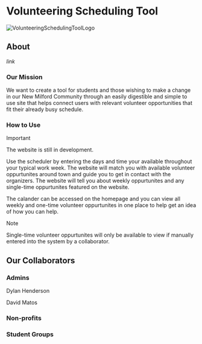 # **Volunteering Scheduling Tool**
![VolunteeringSchedulingToolLogo](https://github.com/user-attachments/assets/dd2aec7d-e7f1-4cdd-a22c-3dc9a0dc8280)
## **About**
*link*
### **Our Mission**
We want to create a tool for students and those wishing to make a change in our New Milford Community through an easily digestible and simple to use site that helps connect users with relevant volunteer opportunities that fit their already busy schedule.
### **How to Use**
> [!IMPORTANT]
> The website is still in development.

Use the scheduler by entering the days and time your available throughout your typical work week. The website will match you with available volunteer oppurtunites around town and guide you to get in contact with the organizers. The website will tell you about weekly oppurtunites and any single-time oppurtunites featured on the website.

The calander can be accessed on the homepage and you can view all weekly and one-time volunteer oppurtunites in one place to help get an idea of how you can help.

> [!NOTE]
> Single-time volunteer oppurtunites will only be available to view if manually entered into the system by a collaborator.
## **Our Collaborators**
### **Admins**
Dylan Henderson

David Matos
### **Non-profits**

### **Student Groups**
